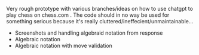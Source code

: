 Very rough prototype with various branches/ideas on how to use chatgpt to play chess on chess.com . The code should in no way be used for something serious because it's really cluttered/ineffecient/unmaintainable... 
- Screenshots and handling algebraid notation from response
- Algebraic notation 
- Algebraic notation with move validation
